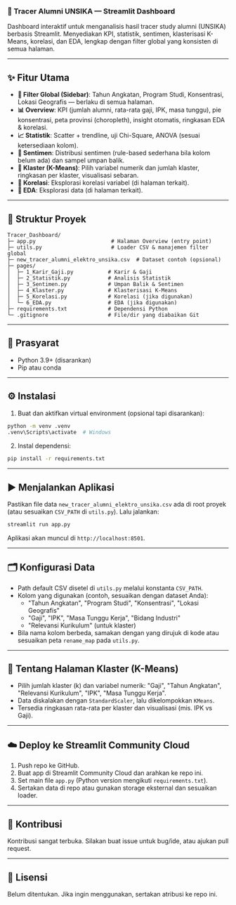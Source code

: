 ### 🚀 Tracer Alumni UNSIKA — Streamlit Dashboard

Dashboard interaktif untuk menganalisis hasil tracer study alumni (UNSIKA) berbasis Streamlit. Menyediakan KPI, statistik, sentimen, klasterisasi K-Means, korelasi, dan EDA, lengkap dengan filter global yang konsisten di semua halaman.

---

## ✨ Fitur Utama

- **🧭 Filter Global (Sidebar)**: Tahun Angkatan, Program Studi, Konsentrasi, Lokasi Geografis — berlaku di semua halaman.
- **📊 Overview**: KPI (jumlah alumni, rata-rata gaji, IPK, masa tunggu), pie konsentrasi, peta provinsi (choropleth), insight otomatis, ringkasan EDA & korelasi.
- **📈 Statistik**: Scatter + trendline, uji Chi-Square, ANOVA (sesuai ketersediaan kolom).
- **💬 Sentimen**: Distribusi sentimen (rule-based sederhana bila kolom belum ada) dan sampel umpan balik.
- **🧩 Klaster (K-Means)**: Pilih variabel numerik dan jumlah klaster, ringkasan per klaster, visualisasi sebaran.
- **🔗 Korelasi**: Eksplorasi korelasi variabel (di halaman terkait).
- **🧪 EDA**: Eksplorasi data (di halaman terkait).

---

## 🧱 Struktur Proyek

```
Tracer_Dashboard/
├─ app.py                        # Halaman Overview (entry point)
├─ utils.py                      # Loader CSV & manajemen filter global
├─ new_tracer_alumni_elektro_unsika.csv  # Dataset contoh (opsional)
├─ pages/
│  ├─ 1_Karir_Gaji.py           # Karir & Gaji
│  ├─ 2_Statistik.py            # Analisis Statistik
│  ├─ 3_Sentimen.py             # Umpan Balik & Sentimen
│  ├─ 4_Klaster.py              # Klasterisasi K-Means
│  ├─ 5_Korelasi.py             # Korelasi (jika digunakan)
│  └─ 6_EDA.py                  # EDA (jika digunakan)
├─ requirements.txt             # Dependensi Python
└─ .gitignore                   # File/dir yang diabaikan Git
```

---

## 🧰 Prasyarat

- Python 3.9+ (disarankan)
- Pip atau conda

---

## ⚙️ Instalasi

1) Buat dan aktifkan virtual environment (opsional tapi disarankan):

```bash
python -m venv .venv
.venv\Scripts\activate  # Windows
```

2) Instal dependensi:

```bash
pip install -r requirements.txt
```

---

## ▶️ Menjalankan Aplikasi

Pastikan file data `new_tracer_alumni_elektro_unsika.csv` ada di root proyek (atau sesuaikan `CSV_PATH` di `utils.py`). Lalu jalankan:

```bash
streamlit run app.py
```

Aplikasi akan muncul di `http://localhost:8501`.

---

## 🗂️ Konfigurasi Data

- Path default CSV disetel di `utils.py` melalui konstanta `CSV_PATH`.
- Kolom yang digunakan (contoh, sesuaikan dengan dataset Anda):
  - "Tahun Angkatan", "Program Studi", "Konsentrasi", "Lokasi Geografis"
  - "Gaji", "IPK", "Masa Tunggu Kerja", "Bidang Industri"
  - "Relevansi Kurikulum" (untuk klaster)
- Bila nama kolom berbeda, samakan dengan yang dirujuk di kode atau sesuaikan peta `rename_map` pada `utils.py`.

---

## 🧩 Tentang Halaman Klaster (K-Means)

- Pilih jumlah klaster (k) dan variabel numerik: "Gaji", "Tahun Angkatan", "Relevansi Kurikulum", "IPK", "Masa Tunggu Kerja".
- Data diskalakan dengan `StandardScaler`, lalu dikelompokkan `KMeans`.
- Tersedia ringkasan rata-rata per klaster dan visualisasi (mis. IPK vs Gaji).

---

## ☁️ Deploy ke Streamlit Community Cloud

1) Push repo ke GitHub.
2) Buat app di Streamlit Community Cloud dan arahkan ke repo ini.
3) Set main file `app.py` (Python version mengikuti `requirements.txt`).
4) Sertakan data di repo atau gunakan storage eksternal dan sesuaikan loader.

---

## 🤝 Kontribusi

Kontribusi sangat terbuka. Silakan buat issue untuk bug/ide, atau ajukan pull request.

---

## 📄 Lisensi

Belum ditentukan. Jika ingin menggunakan, sertakan atribusi ke repo ini.

